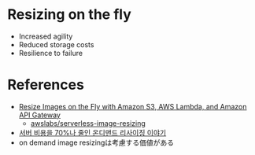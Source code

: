 
# Resizing on the fly

+ Increased agility
+ Reduced storage costs
+ Resilience to failure


# References

+ [Resize Images on the Fly with Amazon S3, AWS Lambda, and Amazon API Gateway](https://aws.amazon.com/jp/blogs/compute/resize-images-on-the-fly-with-amazon-s3-aws-lambda-and-amazon-api-gateway/)
  + [awslabs/serverless-image-resizing](https://github.com/awslabs/serverless-image-resizing)
+ [서버 비용을 70%나 줄인 온디맨드 리사이징 이야기](http://engineering.vcnc.co.kr/2016/05/ondemand-image-resizing/)
 + on demand image resizingは考慮する価値がある